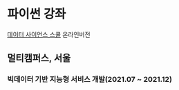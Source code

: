 # 파이썬 강좌
[데이터 사이언스 스쿨](https://datascienceschool.net/intro.html) 온라인버전

## 멀티캠퍼스, 서울
### 빅데이터 기반 지능형 서비스 개발(2021.07 ~ 2021.12)

